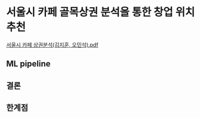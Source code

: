 # 서울시 카페 골목상권 분석을 통한 창업 위치 추천

[서울시 카페 상권분석(김지훈, 오민석).pdf](https://github.com/minsuk1/Seoul_Cafe_ML/files/5727257/default.pdf)


## ML pipeline

## 결론

## 한계점


